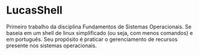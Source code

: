 # LucasShell
Primeiro trabalho da disciplina Fundamentos de Sistemas Operacionais. Se baseia em um shell de linux simplificado (ou seja, com menos comandos) e em português. Seu propósito é praticar o gerenciamento de recursos presente nos sistemas operacionais.
